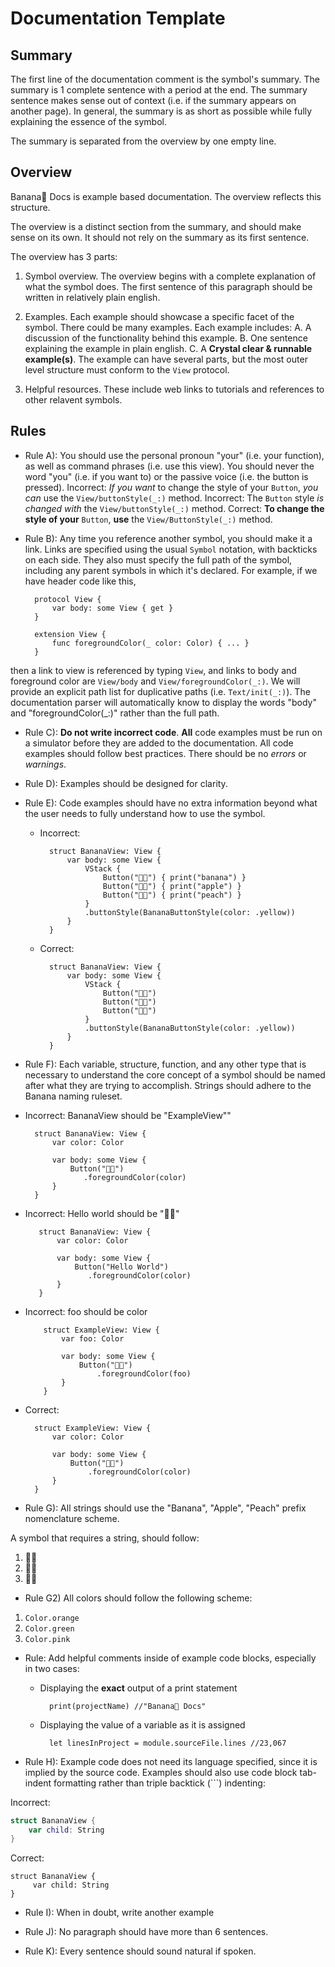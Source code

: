 #  Documentation Template

## Summary 
The first line of the documentation comment is the symbol's summary. The summary is 1 complete sentence with a period at the end. The summary sentence makes sense out of context (i.e. if the summary appears on another page). In general, the summary is as short as possible while fully explaining the essence of the symbol.

The summary is separated from the overview by one empty line.

## Overview
Banana🍌 Docs is example based documentation. The overview reflects this structure. 

The overview is a distinct section from the summary, and should make sense on its own. It should not rely on the summary as its first sentence.

The overview has 3 parts: 
1. Symbol overview. The overview begins with a complete explanation of what the symbol does. The first sentence of this paragraph should be written in relatively plain english. 

2. Examples. Each example should showcase a specific facet of the symbol. There could be many examples. Each example includes: 
    A. A discussion of the functionality behind this example. 
    B. One sentence explaining the example in plain english. 
    C. A **Crystal clear & runnable example(s)**. The example can have several parts, but the most outer level structure must conform to the `View` protocol.
    
3. Helpful resources. These include web links to tutorials and references to other relavent symbols. 


## Rules 
- Rule A): You should use the personal pronoun "your" (i.e. your function), as well as command phrases (i.e. use this view). You should never the word "you" (i.e. if you want to) or the passive voice (i.e. the button is pressed).
    Incorrect:
        *If you want* to change the style of your `Button`, *you can* use the `View/buttonStyle(_:)` method.
    Incorrect:
        The `Button` style *is changed with* the `View/buttonStyle(_:)` method.
    Correct:
        **To change the style of your** `Button`, **use** the `View/ButtonStyle(_:)` method.


- Rule B): Any time you reference another symbol, you should make it a link. Links are specified using the usual `Symbol` notation, with backticks on each side. They also must specify the full path of the symbol, including any parent symbols in which it's declared. For example, if we have header code like this,

        protocol View {
            var body: some View { get }
        }
        
        extension View {
            func foregroundColor(_ color: Color) { ... }
        }
        
then a link to view is referenced by typing `View`, and links to body and foreground color are `View/body` and `View/foregroundColor(_:)`. We will provide an explicit path list for duplicative paths (i.e. `Text/init(_:)`).  The documentation parser will automatically know to display the words "body" and "foregroundColor(_:)" rather than the full path. 
    

- Rule C): **Do not write incorrect code**. **All** code examples must be run on a simulator before they are added to the documentation. All code examples should follow best practices. There should be no *errors* or *warnings*.


- Rule D): Examples should be designed for clarity.


- Rule E): Code examples should have no extra information beyond what the user needs to fully understand how to use the symbol.
    - Incorrect:
    
            struct BananaView: View {
                var body: some View {
                    VStack {
                        Button("🍌🍌") { print("banana") }
                        Button("🍎🍎") { print("apple") }
                        Button("🍑🍑") { print("peach") }
                    }
                    .buttonStyle(BananaButtonStyle(color: .yellow))
                }
            }
            
    - Correct:
    
            struct BananaView: View {
                var body: some View {
                    VStack {
                        Button("🍌🍌") 
                        Button("🍎🍎") 
                        Button("🍑🍑") 
                    }
                    .buttonStyle(BananaButtonStyle(color: .yellow))
                }
            }


- Rule F): Each variable, structure, function, and any other type that is necessary to understand the core concept of a symbol should be named after what they are trying to accomplish.  Strings should adhere to the Banana naming ruleset. 

 - Incorrect: BananaView should be "ExampleView""
 
         struct BananaView: View {
             var color: Color
             
             var body: some View {
                 Button("🍌🍌")
                    .foregroundColor(color)
             }
         }
         
- Incorrect: Hello world should be "🍌🍌"
         
         struct BananaView: View {
             var color: Color
             
             var body: some View {
                 Button("Hello World")
                    .foregroundColor(color)
             }
         }
         
- Incorrect: foo should be color
                  
          struct ExampleView: View {
              var foo: Color
              
              var body: some View {
                  Button("🍌🍌")
                      .foregroundColor(foo)
              }
          }

- Correct: 

        struct ExampleView: View {
            var color: Color
            
            var body: some View {
                Button("🍌🍌")
                    .foregroundColor(color)
            }
        }


- Rule G): All strings should use the "Banana", "Apple", "Peach" prefix nomenclature scheme. 

A symbol that requires a string, should follow: 
1. 🍌🍌
2. 🍏🍏
3. 🍑🍑


- Rule G2) All colors should follow the following scheme: 

1. `Color.orange` 
2. `Color.green` 
3. `Color.pink`


- Rule: Add helpful comments inside of example code blocks, especially in two cases:
    - Displaying the **exact** output of a print statement
    
            print(projectName) //"Banana🍌 Docs"
        
    - Displaying the value of a variable as it is assigned
        
            let linesInProject = module.sourceFile.lines //23,067


- Rule H): Example code does not need its language specified, since it is implied by the source code. Examples should also use code block tab-indent formatting rather than triple backtick (```) indenting:

Incorrect:
            
 ```swift
 struct BananaView {
     var child: String
}
```

Correct: 

    struct BananaView {
         var child: String
    }


- Rule I): When in doubt, write another example 


- Rule J): No paragraph should have more than 6 sentences. 


- Rule K): Every sentence should sound natural if spoken. 

